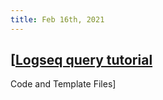 ```yaml
---
title: Feb 16th, 2021
---
```


## [[Logseq query tutorial](https://www.loom.com/share/d007932e94db4b4981cca606bebdb54a)
Code and Template Files]
